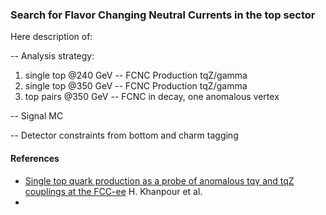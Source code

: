 ### Search for Flavor Changing Neutral Currents in the top sector

Here description of: 

-- Analysis strategy: 
1) single top @240 GeV -- FCNC Production tqZ/gamma  
2) single top @350 GeV -- FCNC Production tqZ/gamma 
3) top pairs @350 GeV  -- FCNC in decay, one anomalous vertex 

-- Signal MC 

-- Detector constraints from bottom and charm tagging

#### References 
- [Single top quark production as a probe of anomalous tqγ and tqZ couplings at the FCC-ee](https://doi.org/10.1016/j.physletb.2017.10.047) H. Khanpour et al. 
- 
